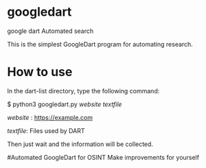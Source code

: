 # googledart
google dart Automated search

This is the simplest GoogleDart program for automating research.


# How to use
In the dart-list directory, type the following command:

$ python3 googledart.py *website* *textfile*

*website* : https://example.com

*textfile*: Files used by DART

Then just wait and the information will be collected.


#Automated GoogleDart for OSINT
Make improvements for yourself

